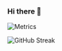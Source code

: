 ### Hi there 👋

![Metrics](https://metrics.lecoq.io/KD-happy?template=classic&config.timezone=Asia/Shanghai)

![GitHub Streak](https://github-readme-streak-stats.herokuapp.com?user=KD-happy&theme=dark&date_format=%5BY.%5Dn.j)

